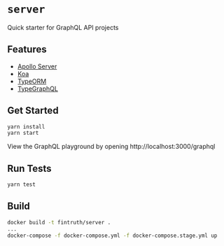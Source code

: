 # `server`

Quick starter for GraphQL API projects

## Features

- [Apollo Server](https://www.apollographql.com/docs/apollo-server/)
- [Koa](https://koajs.com/#application)
- [TypeORM](http://typeorm.io/#/)
- [TypeGraphQL](https://19majkel94.github.io/type-graphql/)

## Get Started

```bash
yarn install
yarn start
```

View the GraphQL playground by opening http://localhost:3000/graphql

## Run Tests

```bash
yarn test
```

## Build

```bash
docker build -t fintruth/server .
...
docker-compose -f docker-compose.yml -f docker-compose.stage.yml up
```
